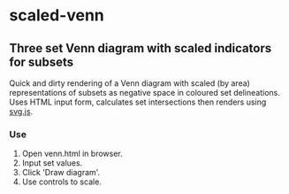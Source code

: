 # scaled-venn
## Three set Venn diagram with scaled indicators for subsets

Quick and dirty rendering of a Venn diagram with scaled (by area) representations of subsets as negative space in coloured set delineations. Uses HTML input form, calculates set intersections then renders using [svg.js](http://svgjs.com/).

### Use 
1. Open venn.html in browser.
2. Input set values.
3. Click 'Draw diagram'.
4. Use controls to scale.
